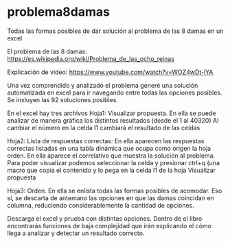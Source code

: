 # problema8damas
Todas las formas posibles de dar solución al problema de las 8 damas en un excel

El problema de las 8 damas:
https://es.wikipedia.org/wiki/Problema_de_las_ocho_reinas

Explicación de video:
https://www.youtube.com/watch?v=WOZ4wDt-iYA

Una vez comprendido y analizado el problema generé una solución automatizada en excel para ir navegando entre todas las opciones posibles. Se inxluyen las 92 soluciones posibles.

En el excel hay tres archivos
Hoja1:  Visualizar propuesta. En ella se puede analizar de manera gráfica los distintos resultados (desde el 1 al 40320) Al cambiar el número en la celda I1 cambiará el resultado de las celdas

Hoja2: Lista de respuestas correctas: En ella aparecen las respuestas correctas listadas en una tabla dinámica que ocupa como origen la hoja orden. En ella aparece el correlativo que muestra la solución al problema. Para poder visualizar podemos seleccionar la celda y presionar ctrl+q (una macro que copia el contenido y lo pega en la celda I1 de la hoja Visualizar propuesta

Hoja3: Orden. En ella se enlista todas las formas posibles de acomodar. Eso sí, se descarta de antemano las opciones en que las damas coincidan en columna, reduciendo considerablemente la cantidad de opciones.

Descarga el excel y prueba con distintas opciones. Dentro de el libro encontrarás funciones de baja complejidad que irán explicando el cómo llega a analizar y detectar un resultado correcto.
